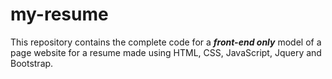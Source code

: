 # my-resume
This repository contains the complete code for a ***front-end only*** model of a page website for a resume made using HTML, CSS, JavaScript, Jquery and Bootstrap.
